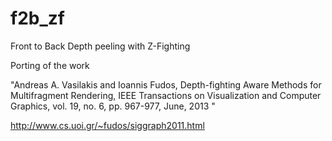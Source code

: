 f2b_zf
======

Front to Back Depth peeling with Z-Fighting

Porting of the work

"Andreas A. Vasilakis and Ioannis Fudos, Depth-fighting Aware Methods for Multifragment Rendering, IEEE Transactions on Visualization and Computer Graphics, vol. 19, no. 6, pp. 967-977, June, 2013 "

http://www.cs.uoi.gr/~fudos/siggraph2011.html

